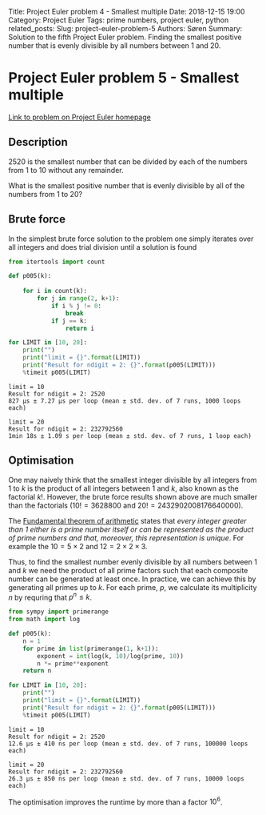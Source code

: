 Title: Project Euler problem 4 - Smallest multiple
Date: 2018-12-15 19:00
Category: Project Euler
Tags: prime numbers, project euler, python
related_posts: 
Slug: project-euler-problem-5
Authors: Søren
Summary: Solution to the fifth Project Euler problem. Finding the smallest positive number that is evenly divisible by all numbers between 1 and 20.

# Project Euler problem 5 - Smallest multiple

[Link to problem on Project Euler homepage](https://projecteuler.net/problem=5)

## Description

2520 is the smallest number that can be divided by each of the numbers from 1 to 10 without any remainder.

What is the smallest positive number that is evenly divisible by all of the numbers from 1 to 20?

## Brute force
In the simplest brute force solution to the problem one simply iterates over all integers and does trial division until a solution is found


```python
from itertools import count

def p005(k):
    
    for i in count(k):
        for j in range(2, k+1):
            if i % j != 0:
                break
            if j == k:
                return i

for LIMIT in [10, 20]:
    print("")
    print("limit = {}".format(LIMIT))
    print("Result for ndigit = 2: {}".format(p005(LIMIT)))
    %timeit p005(LIMIT)
```

    
    limit = 10
    Result for ndigit = 2: 2520
    827 µs ± 7.27 µs per loop (mean ± std. dev. of 7 runs, 1000 loops each)
    
    limit = 20
    Result for ndigit = 2: 232792560
    1min 18s ± 1.09 s per loop (mean ± std. dev. of 7 runs, 1 loop each)


## Optimisation

One may naively think that the smallest integer divisible by all integers from 1 to $k$ is the product of all integers between 1 and $k$, also known as the factorial $k!$. However, the brute force results shown above are much smaller than the factorials ($10! = 3628800$ and $20! = 2432902008176640000$).

The [Fundamental theorem of arithmetic](https://en.wikipedia.org/wiki/Fundamental_theorem_of_arithmetic) states that *every integer greater than 1 either is a prime number itself or can be represented as the product of prime numbers and that, moreover, this representation is unique*. For example the $10 = 5\times 2$ and $12 = 2 \times 2 \times 3$.

Thus, to find the smallest number evenly divisible by all numbers between 1 and $k$ we need the product of all prime factors such that each composite number can be generated at least once. In practice, we can achieve this by generating all primes up to $k$. For each prime, $p$, we calculate its multiplicity $n$ by requring that $p^n \leq k$.


```python
from sympy import primerange
from math import log

def p005(k):
    n = 1
    for prime in list(primerange(1, k+1)):
        exponent = int(log(k, 10)/log(prime, 10))
        n *= prime**exponent
    return n

for LIMIT in [10, 20]:
    print("")
    print("limit = {}".format(LIMIT))
    print("Result for ndigit = 2: {}".format(p005(LIMIT)))
    %timeit p005(LIMIT)
```

    
    limit = 10
    Result for ndigit = 2: 2520
    12.6 µs ± 410 ns per loop (mean ± std. dev. of 7 runs, 100000 loops each)
    
    limit = 20
    Result for ndigit = 2: 232792560
    26.3 µs ± 850 ns per loop (mean ± std. dev. of 7 runs, 10000 loops each)


The optimisation improves the runtime by more than a factor $10^6$.
